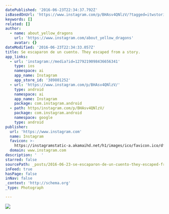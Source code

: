 ```yaml
---
datePublished: '2016-06-23T22:34:37.792Z'
isBasedOnUrl: 'https://www.instagram.com/p/BHAsv4QNlzV/?tagged=itwstories'
keywords: []
related: []
author:
  - name: about_yellow_dragons
    url: 'https://www.instagram.com/about_yellow_dragons'
    avatar: {}
dateModified: '2016-06-23T22:34:33.057Z'
title: Se escaparon de un cuento. They escaped from a story.
app_links:
  - url: 'instagram://media?id=1279219098436656341'
    type: ios
    namespace: ai
    app_name: Instagram
    app_store_id: '389801252'
  - url: 'https://www.instagram.com/p/BHAsv4QNlzV/'
    type: android
    namespace: ai
    app_name: Instagram
    package: com.instagram.android
  - path: https/instagram.com/p/BHAsv4QNlzV/
    package: com.instagram.android
    namespace: google
    type: android
publisher:
  url: 'https://www.instagram.com'
  name: Instagram
  favicon: >-
    https://instagramstatic-a.akamaihd.net/h1/images/ico/favicon.ico/dfa85bb1fd63.ico
  domain: www.instagram.com
description: '  '
starred: false
sourcePath: _posts/2016-06-23-se-escaparon-de-un-cuento-they-escaped-from-a-story.md
inFeed: true
hasPage: false
inNav: false
_context: 'http://schema.org'
_type: Photograph

---
```

![  ](https://imgflo.herokuapp.com/graph/vahj1ThiexotieMo/94b11c8a49663ca4a08e54a9517bdcb0/noop.jpg?input=https%3A%2F%2Fscontent.cdninstagram.com%2Ft51.2885-15%2Fs640x640%2Fsh0.08%2Fe35%2F13402577_567030970168294_777712261_n.jpg%3Fig_cache_key%3DMTI3OTIxOTA5ODQzNjY1NjM0MQ%253D%253D.2)